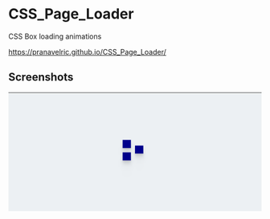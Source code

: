 # CSS_Page_Loader
CSS Box loading animations 

https://pranavelric.github.io/CSS_Page_Loader/


## Screenshots
<img src="screenshot.png"/>
